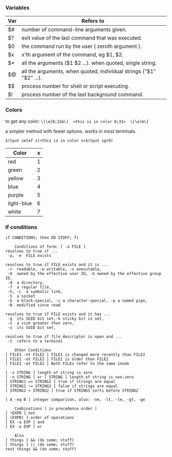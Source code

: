### Variables
Var | Refers to
---|---
$#  |  number of command-line arguments given.
$?  |  exit value of the last command that was executed.
$0  |  the command run by the user ( zeroth argument ).
$x  |  x'th argument of the command, eg $1, $2.
$*  |  all the arguments ($1 $2 ...). when quoted, single string.
$@  |  all the arguments, when quoted, individual strings ("$1" "$2" ...).
$$  |  process number for shell or script executing.
$!  |  process number of the last background command.

### Colors

to get any color:
`\[\e[0;32m\]  <this is in color 0;32>  \[\e[m\]`

a simpler method with fewer options. works in most terminals.

`$(tput setaf x)<this is in color x>$(tput sgr0)`

Color | x
--- | ---
red | 1
green | 2
yellow | 3
blue|4
purple | 5
light-blue | 6
white | 7

### If conditions
```
if CONDITIONS; then DO STUFF; fi

    Conditions of form: [ -a FILE ]
resolves to true if ...
 -a, -e  FILE exists

resolves to true if FILE exists and it is ...
 -r  readable, -w writable, -x executable,
 -O  owned by the effective user ID, -G owned by the effective group ID,
 -d  a directory,
 -f  a regular file,
 -h, -L  a symbolic link,
 -S  a socket
 -b  a block-special, -c a character-special, -p a named pipe,
 -N  modified since read

resolves to true if FILE exists and it has ...
 -g  its SGID bit set,-k sticky bit is set,
 -s  a size greater than zero,
 -u  its SUID bit set,

resolves to true if file descriptor is open and ...
 -t  refers to a terminal

    Other Conditions
[ FILE1 -nt FILE2 ] FILE1 is changed more recently than FILE2
[ FILE1 -ot FILE2 ] FILE1 is older than FILE2
[ FILE1 -et FILE2 ] Both FILEs refer to the same inode

[ -z STRING ] length of string is zero
[ -n STRING ] or [ STRING ] length of string is non-zero
[ STRING1 == STRING2 ] true if strings are equal
[ STRING1 != STRING2 ] false if strings are equal
[ STRING1 < STRING2 ] true if STRING1 sorts before STRING2

[ A -eq B ] integer comparison, also: -ne, -lt, -le, -gt, -ge

    Combinations ( in precedence order )
[ !EXPR ] not
[ (EXPR) ] order of operations
[ EX -a EXP ] and
[ EX -o EXP ] or

    Also
[ things ] && (do some; stuff)
[ things ] || (do some; stuff)
test things && (do some; stuff)
```
